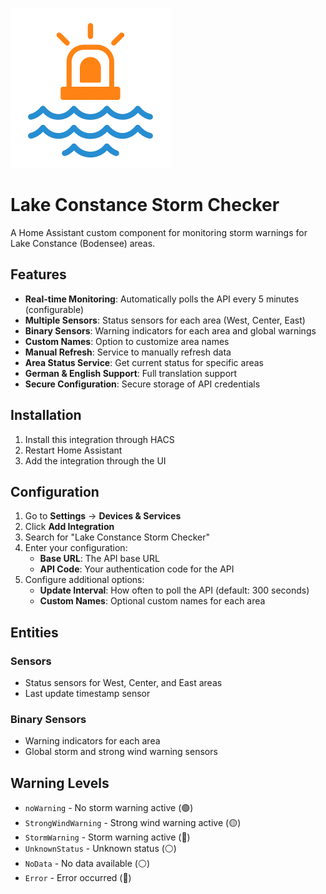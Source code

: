 ![Lake Constance Storm Checker](https://raw.githubusercontent.com/mepruegel/hacs_lakeConstanceStormWarnings/main/custom_components/lake_constance_storm_checker/icon.png)

# Lake Constance Storm Checker

A Home Assistant custom component for monitoring storm warnings for Lake Constance (Bodensee) areas.

## Features

- **Real-time Monitoring**: Automatically polls the API every 5 minutes (configurable)
- **Multiple Sensors**: Status sensors for each area (West, Center, East)
- **Binary Sensors**: Warning indicators for each area and global warnings
- **Custom Names**: Option to customize area names
- **Manual Refresh**: Service to manually refresh data
- **Area Status Service**: Get current status for specific areas
- **German & English Support**: Full translation support
- **Secure Configuration**: Secure storage of API credentials

## Installation

1. Install this integration through HACS
2. Restart Home Assistant
3. Add the integration through the UI

## Configuration

1. Go to **Settings** → **Devices & Services**
2. Click **Add Integration**
3. Search for "Lake Constance Storm Checker"
4. Enter your configuration:
   - **Base URL**: The API base URL
   - **API Code**: Your authentication code for the API
5. Configure additional options:
   - **Update Interval**: How often to poll the API (default: 300 seconds)
   - **Custom Names**: Optional custom names for each area

## Entities

### Sensors
- Status sensors for West, Center, and East areas
- Last update timestamp sensor

### Binary Sensors
- Warning indicators for each area
- Global storm and strong wind warning sensors

## Warning Levels

- `noWarning` - No storm warning active (🟢)
- `StrongWindWarning` - Strong wind warning active (🟡)
- `StormWarning` - Storm warning active (🔴)
- `UnknownStatus` - Unknown status (⚪)
- `NoData` - No data available (⚪)
- `Error` - Error occurred (🔴) 